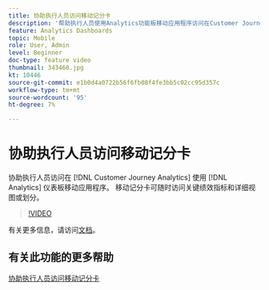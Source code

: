 ```yaml
---
title: 协助执行人员访问移动记分卡
description: '帮助执行人员使用Analytics功能板移动应用程序访问在Customer Journey Analytics中创建的移动记分卡。  移动记分卡可随时访问关键绩效指标和详细视图或划分。 '
feature: Analytics Dashboards
topic: Mobile
role: User, Admin
level: Beginner
doc-type: feature video
thumbnail: 343460.jpg
kt: 10446
source-git-commit: e1b0d4a0722b56f6fb08f4fe3bb5c02cc95d357c
workflow-type: tm+mt
source-wordcount: '95'
ht-degree: 7%

---
```



# 协助执行人员访问移动记分卡

协助执行人员访问在 [!DNL Customer Journey Analytics] 使用 [!DNL Analytics] 仪表板移动应用程序。  移动记分卡可随时访问关键绩效指标和详细视图或划分。

>[!VIDEO](https://video.tv.adobe.com/v/343460/?quality=12&learn=on)

有关更多信息，请访问[文档](https://experienceleague.adobe.com/docs/analytics-platform/using/cja-dashboards/set-up-execs.html)。

## 有关此功能的更多帮助

[协助执行人员访问移动记分卡](create-a-mobile-scorecard.md)